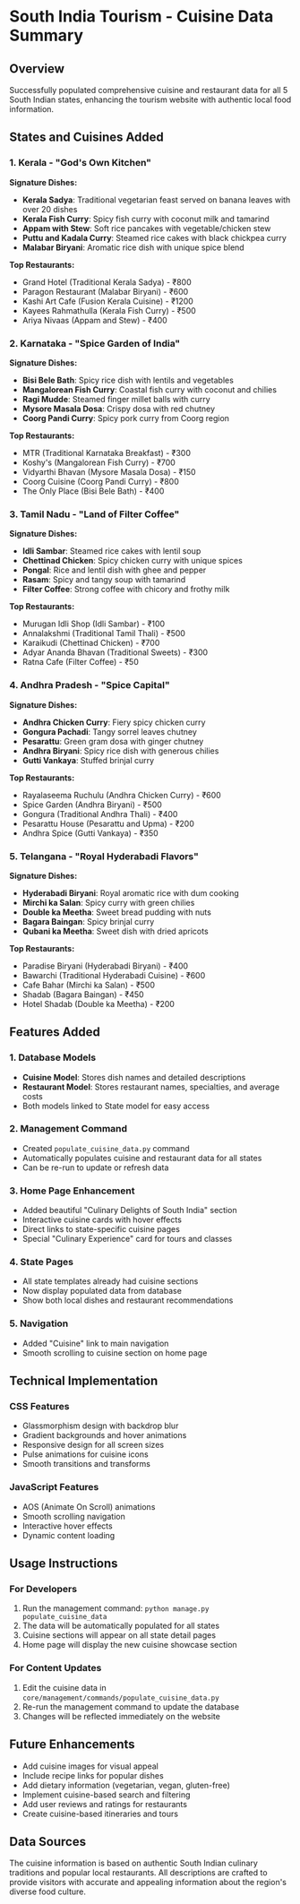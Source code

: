 # South India Tourism - Cuisine Data Summary

## Overview
Successfully populated comprehensive cuisine and restaurant data for all 5 South Indian states, enhancing the tourism website with authentic local food information.

## States and Cuisines Added

### 1. Kerala - "God's Own Kitchen"
**Signature Dishes:**
- **Kerala Sadya**: Traditional vegetarian feast served on banana leaves with over 20 dishes
- **Kerala Fish Curry**: Spicy fish curry with coconut milk and tamarind
- **Appam with Stew**: Soft rice pancakes with vegetable/chicken stew
- **Puttu and Kadala Curry**: Steamed rice cakes with black chickpea curry
- **Malabar Biryani**: Aromatic rice dish with unique spice blend

**Top Restaurants:**
- Grand Hotel (Traditional Kerala Sadya) - ₹800
- Paragon Restaurant (Malabar Biryani) - ₹600
- Kashi Art Cafe (Fusion Kerala Cuisine) - ₹1200
- Kayees Rahmathulla (Kerala Fish Curry) - ₹500
- Ariya Nivaas (Appam and Stew) - ₹400

### 2. Karnataka - "Spice Garden of India"
**Signature Dishes:**
- **Bisi Bele Bath**: Spicy rice dish with lentils and vegetables
- **Mangalorean Fish Curry**: Coastal fish curry with coconut and chilies
- **Ragi Mudde**: Steamed finger millet balls with curry
- **Mysore Masala Dosa**: Crispy dosa with red chutney
- **Coorg Pandi Curry**: Spicy pork curry from Coorg region

**Top Restaurants:**
- MTR (Traditional Karnataka Breakfast) - ₹300
- Koshy's (Mangalorean Fish Curry) - ₹700
- Vidyarthi Bhavan (Mysore Masala Dosa) - ₹150
- Coorg Cuisine (Coorg Pandi Curry) - ₹800
- The Only Place (Bisi Bele Bath) - ₹400

### 3. Tamil Nadu - "Land of Filter Coffee"
**Signature Dishes:**
- **Idli Sambar**: Steamed rice cakes with lentil soup
- **Chettinad Chicken**: Spicy chicken curry with unique spices
- **Pongal**: Rice and lentil dish with ghee and pepper
- **Rasam**: Spicy and tangy soup with tamarind
- **Filter Coffee**: Strong coffee with chicory and frothy milk

**Top Restaurants:**
- Murugan Idli Shop (Idli Sambar) - ₹100
- Annalakshmi (Traditional Tamil Thali) - ₹500
- Karaikudi (Chettinad Chicken) - ₹700
- Adyar Ananda Bhavan (Traditional Sweets) - ₹300
- Ratna Cafe (Filter Coffee) - ₹50

### 4. Andhra Pradesh - "Spice Capital"
**Signature Dishes:**
- **Andhra Chicken Curry**: Fiery spicy chicken curry
- **Gongura Pachadi**: Tangy sorrel leaves chutney
- **Pesarattu**: Green gram dosa with ginger chutney
- **Andhra Biryani**: Spicy rice dish with generous chilies
- **Gutti Vankaya**: Stuffed brinjal curry

**Top Restaurants:**
- Rayalaseema Ruchulu (Andhra Chicken Curry) - ₹600
- Spice Garden (Andhra Biryani) - ₹500
- Gongura (Traditional Andhra Thali) - ₹400
- Pesarattu House (Pesarattu and Upma) - ₹200
- Andhra Spice (Gutti Vankaya) - ₹350

### 5. Telangana - "Royal Hyderabadi Flavors"
**Signature Dishes:**
- **Hyderabadi Biryani**: Royal aromatic rice with dum cooking
- **Mirchi ka Salan**: Spicy curry with green chilies
- **Double ka Meetha**: Sweet bread pudding with nuts
- **Bagara Baingan**: Spicy brinjal curry
- **Qubani ka Meetha**: Sweet dish with dried apricots

**Top Restaurants:**
- Paradise Biryani (Hyderabadi Biryani) - ₹400
- Bawarchi (Traditional Hyderabadi Cuisine) - ₹600
- Cafe Bahar (Mirchi ka Salan) - ₹500
- Shadab (Bagara Baingan) - ₹450
- Hotel Shadab (Double ka Meetha) - ₹200

## Features Added

### 1. Database Models
- **Cuisine Model**: Stores dish names and detailed descriptions
- **Restaurant Model**: Stores restaurant names, specialties, and average costs
- Both models linked to State model for easy access

### 2. Management Command
- Created `populate_cuisine_data.py` command
- Automatically populates cuisine and restaurant data for all states
- Can be re-run to update or refresh data

### 3. Home Page Enhancement
- Added beautiful "Culinary Delights of South India" section
- Interactive cuisine cards with hover effects
- Direct links to state-specific cuisine pages
- Special "Culinary Experience" card for tours and classes

### 4. State Pages
- All state templates already had cuisine sections
- Now display populated data from database
- Show both local dishes and restaurant recommendations

### 5. Navigation
- Added "Cuisine" link to main navigation
- Smooth scrolling to cuisine section on home page

## Technical Implementation

### CSS Features
- Glassmorphism design with backdrop blur
- Gradient backgrounds and hover animations
- Responsive design for all screen sizes
- Pulse animations for cuisine icons
- Smooth transitions and transforms

### JavaScript Features
- AOS (Animate On Scroll) animations
- Smooth scrolling navigation
- Interactive hover effects
- Dynamic content loading

## Usage Instructions

### For Developers
1. Run the management command: `python manage.py populate_cuisine_data`
2. The data will be automatically populated for all states
3. Cuisine sections will appear on all state detail pages
4. Home page will display the new cuisine showcase section

### For Content Updates
1. Edit the cuisine data in `core/management/commands/populate_cuisine_data.py`
2. Re-run the management command to update the database
3. Changes will be reflected immediately on the website

## Future Enhancements
- Add cuisine images for visual appeal
- Include recipe links for popular dishes
- Add dietary information (vegetarian, vegan, gluten-free)
- Implement cuisine-based search and filtering
- Add user reviews and ratings for restaurants
- Create cuisine-based itineraries and tours

## Data Sources
The cuisine information is based on authentic South Indian culinary traditions and popular local restaurants. All descriptions are crafted to provide visitors with accurate and appealing information about the region's diverse food culture. 
